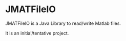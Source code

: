 # JMATFileIO
JMATFileIO is a Java Library to read/write Matlab files.

It is an initial/tentative project. 
